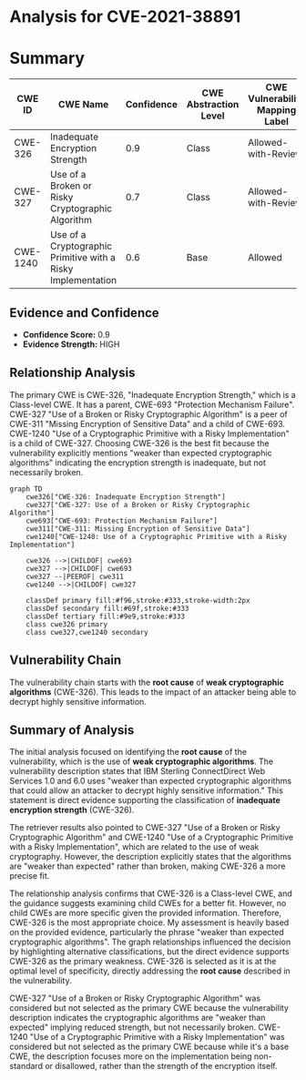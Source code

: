 # Analysis for CVE-2021-38891

# Summary
| CWE ID | CWE Name | Confidence | CWE Abstraction Level | CWE Vulnerability Mapping Label | CWE-Vulnerability Mapping Notes |
|---|---|---|---|---|---|
| CWE-326 | Inadequate Encryption Strength | 0.9 | Class | Allowed-with-Review | Primary CWE |
| CWE-327 | Use of a Broken or Risky Cryptographic Algorithm | 0.7 | Class | Allowed-with-Review | Secondary Candidate |
| CWE-1240 | Use of a Cryptographic Primitive with a Risky Implementation | 0.6 | Base | Allowed | Secondary Candidate |

## Evidence and Confidence

*   **Confidence Score:** 0.9
*   **Evidence Strength:** HIGH

## Relationship Analysis
The primary CWE is CWE-326, "Inadequate Encryption Strength," which is a Class-level CWE. It has a parent, CWE-693 "Protection Mechanism Failure". CWE-327 "Use of a Broken or Risky Cryptographic Algorithm" is a peer of CWE-311 "Missing Encryption of Sensitive Data" and a child of CWE-693. CWE-1240 "Use of a Cryptographic Primitive with a Risky Implementation" is a child of CWE-327. Choosing CWE-326 is the best fit because the vulnerability explicitly mentions "weaker than expected cryptographic algorithms" indicating the encryption strength is inadequate, but not necessarily broken.

```mermaid
graph TD
    cwe326["CWE-326: Inadequate Encryption Strength"]
    cwe327["CWE-327: Use of a Broken or Risky Cryptographic Algorithm"]
    cwe693["CWE-693: Protection Mechanism Failure"]
    cwe311["CWE-311: Missing Encryption of Sensitive Data"]
    cwe1240["CWE-1240: Use of a Cryptographic Primitive with a Risky Implementation"]

    cwe326 -->|CHILDOF| cwe693
    cwe327 -->|CHILDOF| cwe693
    cwe327 --|PEEROF| cwe311
    cwe1240 -->|CHILDOF| cwe327

    classDef primary fill:#f96,stroke:#333,stroke-width:2px
    classDef secondary fill:#69f,stroke:#333
    classDef tertiary fill:#9e9,stroke:#333
    class cwe326 primary
    class cwe327,cwe1240 secondary
```

## Vulnerability Chain
The vulnerability chain starts with the **root cause** of **weak cryptographic algorithms** (CWE-326). This leads to the impact of an attacker being able to decrypt highly sensitive information.

## Summary of Analysis
The initial analysis focused on identifying the **root cause** of the vulnerability, which is the use of **weak cryptographic algorithms**. The vulnerability description states that IBM Sterling ConnectDirect Web Services 1.0 and 6.0 uses "weaker than expected cryptographic algorithms that could allow an attacker to decrypt highly sensitive information." This statement is direct evidence supporting the classification of **inadequate encryption strength** (CWE-326).

The retriever results also pointed to CWE-327 "Use of a Broken or Risky Cryptographic Algorithm" and CWE-1240 "Use of a Cryptographic Primitive with a Risky Implementation", which are related to the use of weak cryptography. However, the description explicitly states that the algorithms are "weaker than expected" rather than broken, making CWE-326 a more precise fit.

The relationship analysis confirms that CWE-326 is a Class-level CWE, and the guidance suggests examining child CWEs for a better fit. However, no child CWEs are more specific given the provided information. Therefore, CWE-326 is the most appropriate choice. My assessment is heavily based on the provided evidence, particularly the phrase "weaker than expected cryptographic algorithms". The graph relationships influenced the decision by highlighting alternative classifications, but the direct evidence supports CWE-326 as the primary weakness. CWE-326 is selected as it is at the optimal level of specificity, directly addressing the **root cause** described in the vulnerability.

CWE-327 "Use of a Broken or Risky Cryptographic Algorithm" was considered but not selected as the primary CWE because the vulnerability description indicates the cryptographic algorithms are "weaker than expected" implying reduced strength, but not necessarily broken. CWE-1240 "Use of a Cryptographic Primitive with a Risky Implementation" was considered but not selected as the primary CWE because while it's a base CWE, the description focuses more on the implementation being non-standard or disallowed, rather than the strength of the encryption itself.